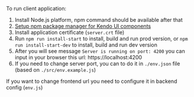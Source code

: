 To run client application:

1. Install Node.js platform, npm command should be available after that
2. [Setup npm package manager for Kendo UI components](http://www.telerik.com/kendo-angular-ui/getting-started/)
3. Install application certificate (`server.crt` file)
4. Run `npm run install-start` to install, build and run prod version, or `npm run install-start-dev` to install, build and run dev version
5. After you will see message `Server is running on port: 4200` you can input in your browser this url: https://localhost:4200
6. If you need to change server port, you can to do it in `./env.json` file (based on `./src/env.example.js`)

If you want to change frontend url you need to configure it in backend config (`env.js`)